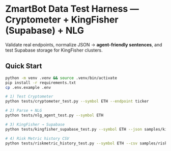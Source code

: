 # ZmartBot Data Test Harness — Cryptometer + KingFisher (Supabase) + NLG

Validate real endpoints, normalize JSON → **agent-friendly sentences**, and test Supabase storage for KingFisher clusters.

## Quick Start
```bash
python -m venv .venv && source .venv/bin/activate
pip install -r requirements.txt
cp .env.example .env

# 1) Test Cryptometer
python tests/cryptometer_test.py --symbol ETH --endpoint ticker

# 2) Parse + NLG
python tests/nlg_agent_test.py --symbol ETH

# 3) KingFisher → Supabase
python tests/kingfisher_supabase_test.py --symbol ETH --json samples/kingfisher_eth_clusters.json

# 4) Risk Metric history CSV
python tests/riskmetric_history_test.py --symbol ETH --csv samples/risk_history_eth.csv
```
